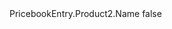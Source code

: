 <?xml version="1.0" encoding="UTF-8"?>
<CustomMetadata xmlns="http://soap.sforce.com/2006/04/metadata">
    <label>PricebookEntry.Product2.Name</label>
    <protected>false</protected>
</CustomMetadata>
